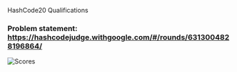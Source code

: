 HashCode20 Qualifications

### Problem statement: https://hashcodejudge.withgoogle.com/#/rounds/6313004828196864/

![Scores](https://user-images.githubusercontent.com/10338510/75062885-7f782880-5505-11ea-995f-90631756aaee.png "Scores")

